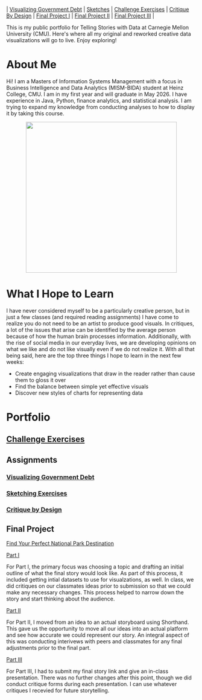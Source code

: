 | [Visualizing Government Debt](visualizing-government-debt.md) | [Sketches](sketches.md) | [Challenge Exercises](challenge-exercises.md) | [Critique By Design](critique-by-design.md) | [Final Project I](final-project-part-one.md) | [Final Project II](final-project-part-two.md) | [Final Project III](final-project-part-three.md) |

This is my public portfolio for Telling Stories with Data at Carnegie Mellon University (CMU).  Here's where all my original and reworked creative data visualizations will go to live. Enjoy exploring!

# About Me
Hi! I am a Masters of Information Systems Management with a focus in Business Intelligence and Data Analytics (MISM-BIDA) student at Heinz College, CMU. I am in my first year and will graduate in May 2026. I have experience in Java, Python, finance analytics, and statistical analysis. I am trying to expand my knowledge from conducting analyses to how to display it by taking this course.  

<div align="center">
  <img src="Portfolio Photo.jpg" width="400"/>
</div>

# What I Hope to Learn
I have never considered myself to be a particularly creative person, but in just a few classes (and required reading assignments) I have come to realize you do not need to be an artist to produce good visuals. In critiques, a lot of the issues that arise can be identified by the average person because of how the human brain processes information. Additionally, with the rise of social media in our everyday lives, we are developing opinions on what we like and do not like visually even if we do not realize it. With all that being said, here are the top three things I hope to learn in the next few weeks:

- Create engaging visualizations that draw in the reader rather than cause them to gloss it over
- Find the balance between simple yet effective visuals
- Discover new styles of charts for representing data

# Portfolio
## [Challenge Exercises](challenge-exercises.md)

## Assignments

### [Visualizing Government Debt](visualizing-government-debt.md)    

### [Sketching Exercises](sketches.md)

### [Critique by Design](critique-by-design.md)

## Final Project
[Find Your Perfect National Park Destination](https://carnegiemellon.shorthandstories.com/national-park-planner/index.html)

[Part I](final-project-part-one.md)

For Part I, the primary focus was choosing a topic and drafting an initial outline of what the final story would look like. As part of this process, it included getting intial datasets to use for visualzations, as well. In class, we did critiques on our classmates ideas prior to submission so that we could make any necessary changes. This process helped to narrow down the story and start thinking about the audience.

[Part II](final-project-part-two.md)

For Part II, I moved from an idea to an actual storyboard using Shorthand. This gave us the opportunity to move all our ideas into an actual platform and see how accurate we could represent our story. An integral aspect of this was conducting interivews with peers and classmates for any final adjustments prior to the final part.

[Part III](final-project-part-three.md)

For Part III, I had to submit my final story link and give an in-class presentation. There was no further changes after this point, though we did conduct critique forms during each presentation. I can use whatever critiques I recevied for future storytelling.
